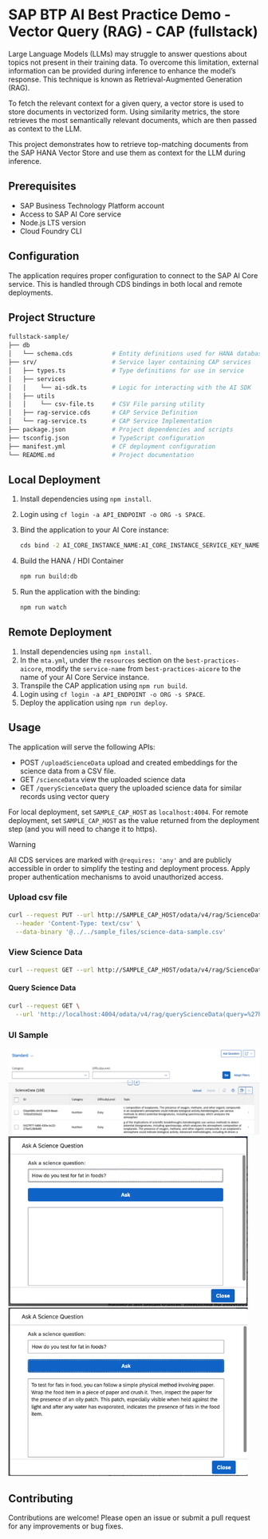 # SAP BTP AI Best Practice Demo - Vector Query (RAG) - CAP (fullstack)

Large Language Models (LLMs) may struggle to answer questions about topics not present in their training data. To overcome this limitation, external information can be provided during inference to enhance the model’s response. This technique is known as Retrieval-Augmented Generation (RAG).

To fetch the relevant context for a given query, a vector store is used to store documents in vectorized form. Using similarity metrics, the store retrieves the most semantically relevant documents, which are then passed as context to the LLM.

This project demonstrates how to retrieve top-matching documents from the SAP HANA Vector Store and use them as context for the LLM during inference.

## Prerequisites

- SAP Business Technology Platform account
- Access to SAP AI Core service
- Node.js LTS version
- Cloud Foundry CLI

## Configuration

The application requires proper configuration to connect to the SAP AI Core service. This is handled through CDS bindings in both local and remote deployments.

## Project Structure

```bash
fullstack-sample/
├── db
│   └── schema.cds           # Entity definitions used for HANA database schema
├── srv/                     # Service layer containing CAP services
│   ├── types.ts             # Type definitions for use in service
│   ├── services
│   │    └── ai-sdk.ts       # Logic for interacting with the AI SDK
│   ├── utils
│   │    └── csv-file.ts     # CSV File parsing utility
│   ├── rag-service.cds      # CAP Service Definition
│   └── rag-service.ts       # CAP Service Implementation
├── package.json             # Project dependencies and scripts
├── tsconfig.json            # TypeScript configuration
├── manifest.yml             # CF deployment configuration
└── README.md                # Project documentation
```

## Local Deployment

1. Install dependencies using `npm install`.

2. Login using `cf login -a API_ENDPOINT -o ORG -s SPACE`.

3. Bind the application to your AI Core instance:

   ```bash
   cds bind -2 AI_CORE_INSTANCE_NAME:AI_CORE_INSTANCE_SERVICE_KEY_NAME
   ```

4. Build the HANA / HDI Container

   ```bash
   npm run build:db
   ```

5. Run the application with the binding:

   ```bash
   npm run watch
   ```

## Remote Deployment

1. Install dependencies using `npm install`.
2. In the `mta.yml`, under the `resources` section on the `best-practices-aicore`, modify the `service-name` from `best-practices-aicore` to the name of your AI Core Service instance.
3. Transpile the CAP application using `npm run build`.
4. Login using `cf login -a API_ENDPOINT -o ORG -s SPACE`.
5. Deploy the application using `npm run deploy`.

## Usage

The application will serve the following APIs:

 - POST `/uploadScienceData` upload and created embeddings for the science data from a CSV file.
 - GET `/scienceData` view the uploaded science data
 - GET `/queryScienceData` query the uploaded science data for similar records using vector query

For local deployment, set `SAMPLE_CAP_HOST` as `localhost:4004`. For remote deployment, set `SAMPLE_CAP_HOST` as the value returned from the deployment step (and you will need to change it to https).

> [!WARNING]  
> All CDS services are marked with `@requires: 'any'` and are publicly accessible in order to simplify the testing and deployment process.
> Apply proper authentication mechanisms to avoid unauthorized access.

### Upload csv file

```bash
curl --request PUT --url http://SAMPLE_CAP_HOST/odata/v4/rag/ScienceDataUpload/content \
  --header 'Content-Type: text/csv' \
  --data-binary '@../../sample_files/science-data-sample.csv'
```

### View Science Data

```bash
curl --request GET --url http://SAMPLE_CAP_HOST/odata/v4/rag/ScienceData
```

#### Query Science Data

```bash
curl --request GET \
  --url 'http://localhost:4004/odata/v4/rag/queryScienceData(query=%27how%2520to%2520test%2520for%2520fat%2520in%2520foods%27)'
```

### UI Sample
<img src="./readme-image-1.png" alt="image1" width="640"/>

<img src="./readme-image-2.png" alt="image2" width="480"/>

<img src="./readme-image-3.png" alt="image3" width="480"/>

## Contributing

Contributions are welcome! Please open an issue or submit a pull request for any improvements or bug fixes.
